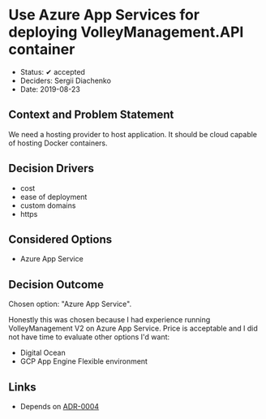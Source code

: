 # Use Azure App Services for deploying VolleyManagement.API container

* Status: ✔ accepted
* Deciders: Sergii Diachenko
* Date: 2019-08-23

## Context and Problem Statement

We need a hosting provider to host application. It should be cloud capable of hosting Docker containers.

## Decision Drivers <!-- optional -->

* cost
* ease of deployment
* custom domains
* https

## Considered Options

* Azure App Service

## Decision Outcome

Chosen option: "Azure App Service".

Honestly this was chosen because I had experience running VolleyManagement V2 on Azure App Service. Price is acceptable and I did not have time to evaluate other options I'd want:

* Digital Ocean
* GCP App Engine Flexible environment

## Links

* Depends on [ADR-0004](0004-use-docker-for-hosting-application.md)
